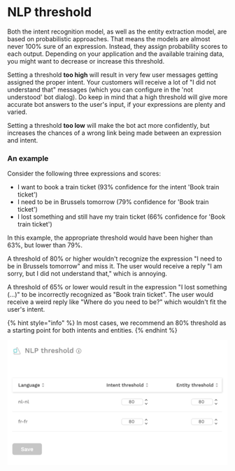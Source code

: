 # NLP threshold

Both the intent recognition model, as well as the entity extraction model, are based on probabilistic approaches. That means the models are almost never 100% sure of an expression. Instead, they assign probability scores to each output. Depending on your application and the available training data, you might want to decrease or increase this threshold.

Setting a threshold **too high** will result in very few user messages getting assigned the proper intent. Your customers will receive a lot of "I did not understand that" messages \(which you can configure in the 'not understood' bot dialog\). Do keep in mind that a high threshold will give more accurate bot answers to the user's input, if your expressions are plenty and varied.

Setting a threshold **too low** will make the bot act more confidently, but increases the chances of a wrong link being made between an expression and intent.

### An example

Consider the following three expressions and scores:

* I want to book a train ticket \(93% confidence for the intent 'Book train ticket'\)
* I need to be in Brussels tomorrow \(79% confidence for 'Book train ticket'\)
* I lost something and still have my train ticket \(66% confidence for 'Book train ticket'\)

In this example, the appropriate threshold would have been higher than 63%, but lower than 79%.

A threshold of 80% or higher wouldn't recognize the expression "I need to be in Brussels tomorrow" and miss it. The user would receive a reply "I am sorry, but I did not understand that," which is annoying.

A threshold of 65% or lower would result in the expression "I lost something \(...\)" to be incorrectly recognized as "Book train ticket". The user would receive a weird reply like "Where do you need to be?" which wouldn't fit the user's intent.

{% hint style="info" %}
In most cases, we recommend an 80% threshold as a starting point for both intents and entities.
{% endhint %}

![](../../.gitbook/assets/image%20%28197%29.png)

